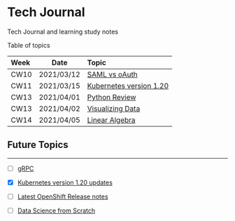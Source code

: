 # Tech Journal
Tech Journal and learning study notes

Table of topics

| Week  | Date       | Topic  |
|:------|:----------:|:-------|
| CW10  | 2021/03/12 | [SAML vs oAuth](https://github.com/rafkruczkowski/journal/tree/main/2021/03/12/) |
| CW11  | 2021/03/15 | [Kubernetes version 1.20](https://github.com/rafkruczkowski/journal/tree/main/2021/03/15/)          |
| CW13  | 2021/04/01 | [Python Review](https://github.com/rafkruczkowski/journal/tree/main/2021/04/01/)          |
| CW13  | 2021/04/02 | [Visualizing Data](https://github.com/rafkruczkowski/journal/tree/main/2021/04/02/)          |
| CW14  | 2021/04/05 | [Linear Algebra](https://github.com/rafkruczkowski/journal/tree/main/2021/04/05/)          |

## Future Topics
---
- [ ] [gRPC](https://en.wikipedia.org/wiki/GRPC)
- [X] [Kubernetes version 1.20 updates](https://kubernetes.io/docs/setup/release/notes/#)
- [ ] [Latest OpenShift Release notes](https://docs.openshift.com/container-platform/4.6/release_notes/ocp-4-6-release-notes.html)
- [ ] [Data Science from Scratch](https://github.com/joelgrus/data-science-from-scratch)



